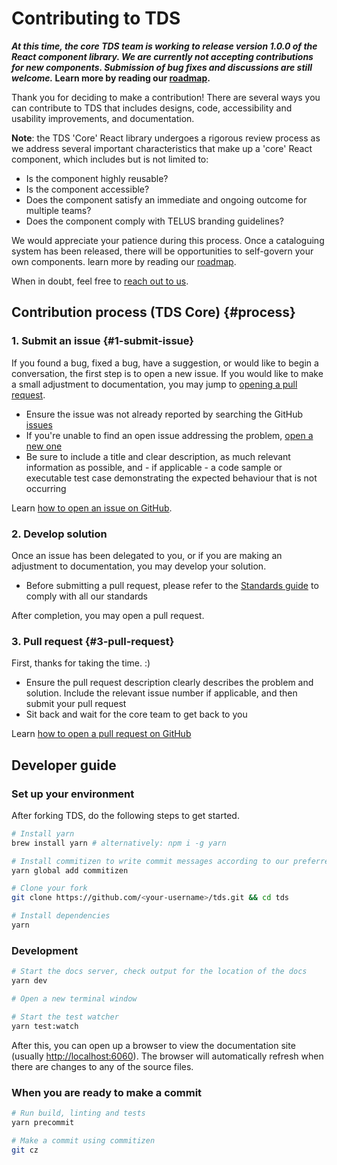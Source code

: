 <!-- 
  TODO: split into sections:
    Workflow, Contributing Code, Contributing Designs
  TODO: once this guide is deployed,
    slim down the repository CONTRIBUTING.md file
-->

# Contributing to TDS

<!-- TODO: update this after releasing v1 -->
**_At this time, the core TDS team is working to release version 1.0.0 of the React component library. We are currently not accepting contributions for new components. Submission of bug fixes and discussions are still welcome._ Learn more by reading our [roadmap](ROADMAP.md).**

Thank you for deciding to make a contribution! There are several ways you can contribute to TDS that includes designs, code, accessibility and usability improvements, and documentation.

**Note**: the TDS 'Core' React library undergoes a rigorous review process as we address several important characteristics that make up a 'core' React component, which includes but is not limited to:

* Is the component highly reusable?
* Is the component accessible?
* Does the component satisfy an immediate and ongoing outcome for multiple teams?
* Does the component comply with TELUS branding guidelines? <!-- TODO add link -->

We would appreciate your patience during this process. Once a cataloguing system has been released, there will be opportunities to self-govern your own components. learn more by reading our [roadmap](ROADMAP.md).

When in doubt, feel free to [reach out to us](SUPPORT.md).

## Contribution process (TDS Core) {#process}

### 1. Submit an issue {#1-submit-issue}

If you found a bug, fixed a bug, have a suggestion, or would like to begin a conversation, the first step is to open a new issue. If you would like to make a small adjustment to documentation, you may jump to [opening a pull request][PR].

* Ensure the issue was not already reported by searching the GitHub [issues](https://github.com/telusdigital/tds/issues)
* If you're unable to find an open issue addressing the problem, [open a new one](https://github.com/telusdigital/tds/issues/new)
* Be sure to include a title and clear description, as much relevant information as possible, and - if applicable - a code sample or executable test case demonstrating the expected behaviour that is not occurring

Learn [how to open an issue on GitHub](https://help.github.com/articles/creating-an-issue/).

### 2. Develop solution

Once an issue has been delegated to you, or if you are making an adjustment to documentation, you may develop your solution.

* Before submitting a pull request, please refer to the [Standards guide](STANDARDS.md) to comply with all our standards <!-- TODO: make this a CI linting thing as well -->

After completion, you may open a pull request.

### 3. Pull request {#3-pull-request}
<!-- 
  TODO: do we want people to go straight to PR, or to open an issue first? 
  Current assumption: issue/discussion first
-->

First, thanks for taking the time. :) 

* Ensure the pull request description clearly describes the problem and solution. Include the relevant issue number if applicable, and then submit your pull request
* Sit back and wait for the core team to get back to you

Learn [how to open a pull request on GitHub](https://help.github.com/articles/creating-a-pull-request/)

## Developer guide

### Set up your environment

After forking TDS, do the following steps to get started.

```sh
# Install yarn
brew install yarn # alternatively: npm i -g yarn

# Install commitizen to write commit messages according to our preferred format.
yarn global add commitizen

# Clone your fork
git clone https://github.com/<your-username>/tds.git && cd tds

# Install dependencies
yarn
```

### Development

```sh
# Start the docs server, check output for the location of the docs
yarn dev

# Open a new terminal window

# Start the test watcher
yarn test:watch
```

After this, you can open up a browser to view the documentation site (usually <http://localhost:6060>). The browser will
automatically refresh when there are changes to any of the source files.

### When you are ready to make a commit

<!-- TODO: consider using husky to install a git-push hook -->
```sh
# Run build, linting and tests
yarn precommit

# Make a commit using commitizen
git cz
```

<!-- META -->
[PR]: #3-pull-request
